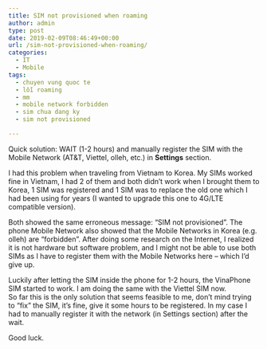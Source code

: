 ```yaml
---
title: SIM not provisioned when roaming
author: admin
type: post
date: 2019-02-09T08:46:49+00:00
url: /sim-not-provisioned-when-roaming/
categories:
  - IT
  - Mobile
tags:
  - chuyen vung quoc te
  - lỗi roaming
  - mm
  - mobile network forbidden
  - sim chua dang ky
  - sim not provisioned

---
```

Quick solution: WAIT (1-2 hours) and manually register the SIM with the Mobile Network (AT&T, Viettel, olleh, etc.) in **Settings** section.

I had this problem when traveling from Vietnam to Korea. My SIMs worked fine in Vietnam, I had 2 of them and both didn&#8217;t work when I brought them to Korea, 1 SIM was registered and 1 SIM was to replace the old one which I had been using for years (I wanted to upgrade this one to 4G/LTE compatible version).

Both showed the same erroneous message: &#8220;SIM not provisioned&#8221;. The phone Mobile Network also showed that the Mobile Networks in Korea (e.g. olleh) are &#8220;forbidden&#8221;. After doing some research on the Internet, I realized it is not hardware but software problem, and I might not be able to use both SIMs as I have to register them with the Mobile Networks here &#8211; which I&#8217;d give up.

Luckily after letting the SIM inside the phone for 1-2 hours, the VinaPhone SIM started to work. I am doing the same with the Viettel SIM now.  
So far this is the only solution that seems feasible to me, don&#8217;t mind trying to &#8220;fix&#8221; the SIM, it&#8217;s fine, give it some hours to be registered. In my case I had to manually register it with the network (in Settings section) after the wait.



Good luck.
